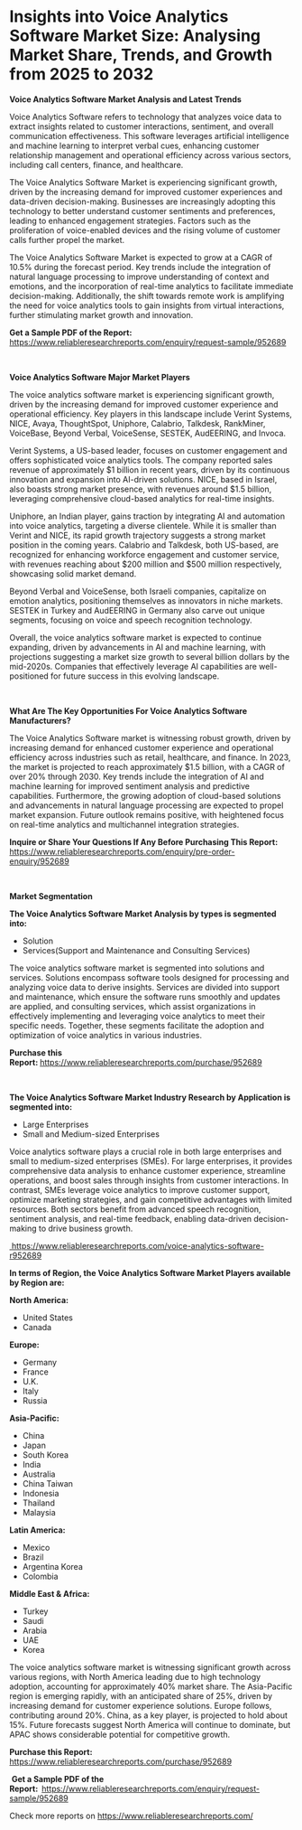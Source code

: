 <p><h1>Insights into Voice Analytics Software Market Size: Analysing Market Share, Trends, and Growth from 2025 to 2032</h1></p><p><strong>Voice Analytics Software Market Analysis and Latest Trends</strong></p>
<p><p>Voice Analytics Software refers to technology that analyzes voice data to extract insights related to customer interactions, sentiment, and overall communication effectiveness. This software leverages artificial intelligence and machine learning to interpret verbal cues, enhancing customer relationship management and operational efficiency across various sectors, including call centers, finance, and healthcare.</p><p>The Voice Analytics Software Market is experiencing significant growth, driven by the increasing demand for improved customer experiences and data-driven decision-making. Businesses are increasingly adopting this technology to better understand customer sentiments and preferences, leading to enhanced engagement strategies. Factors such as the proliferation of voice-enabled devices and the rising volume of customer calls further propel the market.</p><p>The Voice Analytics Software Market is expected to grow at a CAGR of 10.5% during the forecast period. Key trends include the integration of natural language processing to improve understanding of context and emotions, and the incorporation of real-time analytics to facilitate immediate decision-making. Additionally, the shift towards remote work is amplifying the need for voice analytics tools to gain insights from virtual interactions, further stimulating market growth and innovation.</p></p>
<p><strong>Get a Sample PDF of the Report:&nbsp;</strong> <a href="https://www.reliableresearchreports.com/enquiry/request-sample/952689?utm_campaign=3258&utm_medium=2&utm_source=Github&utm_content=ia&utm_term=06032025&utm_id=voice-analytics-software">https://www.reliableresearchreports.com/enquiry/request-sample/952689</a></p>
<p>&nbsp;</p>
<p><strong>Voice Analytics Software Major Market Players</strong></p>
<p><p>The voice analytics software market is experiencing significant growth, driven by the increasing demand for improved customer experience and operational efficiency. Key players in this landscape include Verint Systems, NICE, Avaya, ThoughtSpot, Uniphore, Calabrio, Talkdesk, RankMiner, VoiceBase, Beyond Verbal, VoiceSense, SESTEK, AudEERING, and Invoca.</p><p>Verint Systems, a US-based leader, focuses on customer engagement and offers sophisticated voice analytics tools. The company reported sales revenue of approximately $1 billion in recent years, driven by its continuous innovation and expansion into AI-driven solutions. NICE, based in Israel, also boasts strong market presence, with revenues around $1.5 billion, leveraging comprehensive cloud-based analytics for real-time insights.</p><p>Uniphore, an Indian player, gains traction by integrating AI and automation into voice analytics, targeting a diverse clientele. While it is smaller than Verint and NICE, its rapid growth trajectory suggests a strong market position in the coming years. Calabrio and Talkdesk, both US-based, are recognized for enhancing workforce engagement and customer service, with revenues reaching about $200 million and $500 million respectively, showcasing solid market demand.</p><p>Beyond Verbal and VoiceSense, both Israeli companies, capitalize on emotion analytics, positioning themselves as innovators in niche markets. SESTEK in Turkey and AudEERING in Germany also carve out unique segments, focusing on voice and speech recognition technology.</p><p>Overall, the voice analytics software market is expected to continue expanding, driven by advancements in AI and machine learning, with projections suggesting a market size growth to several billion dollars by the mid-2020s. Companies that effectively leverage AI capabilities are well-positioned for future success in this evolving landscape.</p></p>
<p>&nbsp;</p>
<p><strong>What Are The Key Opportunities For Voice Analytics Software Manufacturers?</strong></p>
<p><p>The Voice Analytics Software market is witnessing robust growth, driven by increasing demand for enhanced customer experience and operational efficiency across industries such as retail, healthcare, and finance. In 2023, the market is projected to reach approximately $1.5 billion, with a CAGR of over 20% through 2030. Key trends include the integration of AI and machine learning for improved sentiment analysis and predictive capabilities. Furthermore, the growing adoption of cloud-based solutions and advancements in natural language processing are expected to propel market expansion. Future outlook remains positive, with heightened focus on real-time analytics and multichannel integration strategies.</p></p>
<p><strong>Inquire or Share Your Questions If Any Before Purchasing This Report:</strong> <a href="https://www.reliableresearchreports.com/enquiry/pre-order-enquiry/952689?utm_campaign=3258&utm_medium=2&utm_source=Github&utm_content=ia&utm_term=06032025&utm_id=voice-analytics-software">https://www.reliableresearchreports.com/enquiry/pre-order-enquiry/952689</a></p>
<p>&nbsp;</p>
<p><strong>Market Segmentation</strong></p>
<p><strong>The Voice Analytics Software Market Analysis by types is segmented into:</strong></p>
<p><ul><li>Solution</li><li>Services(Support and Maintenance and Consulting Services)</li></ul></p>
<p><p>The voice analytics software market is segmented into solutions and services. Solutions encompass software tools designed for processing and analyzing voice data to derive insights. Services are divided into support and maintenance, which ensure the software runs smoothly and updates are applied, and consulting services, which assist organizations in effectively implementing and leveraging voice analytics to meet their specific needs. Together, these segments facilitate the adoption and optimization of voice analytics in various industries.</p></p>
<p><strong>Purchase this Report:&nbsp;</strong><a href="https://www.reliableresearchreports.com/purchase/952689?utm_campaign=3258&utm_medium=2&utm_source=Github&utm_content=ia&utm_term=06032025&utm_id=voice-analytics-software">https://www.reliableresearchreports.com/purchase/952689</a></p>
<p>&nbsp;</p>
<p><strong>The Voice Analytics Software Market Industry Research by Application is segmented into:</strong></p>
<p><ul><li>Large Enterprises</li><li>Small and Medium-sized Enterprises</li></ul></p>
<p><p>Voice analytics software plays a crucial role in both large enterprises and small to medium-sized enterprises (SMEs). For large enterprises, it provides comprehensive data analysis to enhance customer experience, streamline operations, and boost sales through insights from customer interactions. In contrast, SMEs leverage voice analytics to improve customer support, optimize marketing strategies, and gain competitive advantages with limited resources. Both sectors benefit from advanced speech recognition, sentiment analysis, and real-time feedback, enabling data-driven decision-making to drive business growth.</p></p>
<p><a href="https://www.reliableresearchreports.com/voice-analytics-software-r952689?utm_campaign=3258&utm_medium=2&utm_source=Github&utm_content=ia&utm_term=06032025&utm_id=voice-analytics-software">&nbsp;https://www.reliableresearchreports.com/voice-analytics-software-r952689</a></p>
<p><strong>In terms of Region, the Voice Analytics Software Market Players available by Region are:</strong></p>
<p>
    <p> <strong> North America: </strong>
        <ul>
            <li>United States</li>
            <li>Canada</li>
        </ul>
        </p> 
    <p> <strong> Europe: </strong>
        <ul>
            <li>Germany</li>
            <li>France</li>
            <li>U.K.</li>
            <li>Italy</li>
            <li>Russia</li>
        </ul>
        </p> 
    <p> <strong> Asia-Pacific: </strong>
        <ul>
            <li>China</li>
            <li>Japan</li>
            <li>South Korea</li>
            <li>India</li>
            <li>Australia</li>
            <li>China Taiwan</li>
            <li>Indonesia</li>
            <li>Thailand</li>
            <li>Malaysia</li>
        </ul>
        </p> 
    <p> <strong> Latin America: </strong>
        <ul>
            <li>Mexico</li>
            <li>Brazil</li>
            <li>Argentina Korea</li>
            <li>Colombia</li>
        </ul>
        </p> 
    <p> <strong> Middle East & Africa: </strong>
        <ul>
            <li>Turkey</li>
            <li>Saudi</li>
            <li>Arabia</li>
            <li>UAE</li>
            <li>Korea</li>
        </ul>
    </p>
    </p>
<p><p>The voice analytics software market is witnessing significant growth across various regions, with North America leading due to high technology adoption, accounting for approximately 40% market share. The Asia-Pacific region is emerging rapidly, with an anticipated share of 25%, driven by increasing demand for customer experience solutions. Europe follows, contributing around 20%. China, as a key player, is projected to hold about 15%. Future forecasts suggest North America will continue to dominate, but APAC shows considerable potential for competitive growth.</p></p>
<p><strong>Purchase this Report: </strong><a href="https://www.reliableresearchreports.com/purchase/952689?utm_campaign=3258&utm_medium=2&utm_source=Github&utm_content=ia&utm_term=06032025&utm_id=voice-analytics-software">https://www.reliableresearchreports.com/purchase/952689</a></p>
<p>&nbsp;<strong>Get a Sample PDF of the Report:&nbsp;&nbsp;</strong><a href="https://www.reliableresearchreports.com/enquiry/request-sample/952689?utm_campaign=3258&utm_medium=2&utm_source=Github&utm_content=ia&utm_term=06032025&utm_id=voice-analytics-software">https://www.reliableresearchreports.com/enquiry/request-sample/952689</a></p>
<p><strong></strong></p>
<p>Check more reports on <a href="https://www.reliableresearchreports.com/?utm_campaign=3258&utm_medium=2&utm_source=Github&utm_content=ia&utm_term=06032025&utm_id=voice-analytics-software">https://www.reliableresearchreports.com/</a></p>